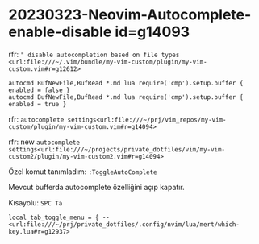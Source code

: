 
# 20230323-Neovim-Autocomplete-enable-disable id=g14093

rfr: `" disable autocompletion based on file types <url:file:///~/.vim/bundle/my-vim-custom/plugin/my-vim-custom.vim#r=g12612>`

```vim
autocmd BufNewFile,BufRead *.md lua require('cmp').setup.buffer { enabled = false }
autocmd BufNewFile,BufRead *.md lua require('cmp').setup.buffer { enabled = true }
```

rfr: `autocomplete settings<url:file:///~/prj/vim_repos/my-vim-custom/plugin/my-vim-custom.vim#r=g14094>`

rfr: new `autocomplete settings<url:file:///~/projects/private_dotfiles/vim/my-vim-custom2/plugin/my-vim-custom2.vim#r=g14094>`

Özel komut tanımladım: `:ToggleAutoComplete`

Mevcut bufferda autocomplete özelliğini açıp kapatır.

Kısayolu: `SPC Ta` 

	local tab_toggle_menu = { -- <url:file:///~/prj/private_dotfiles/.config/nvim/lua/mert/which-key.lua#r=g12937>

